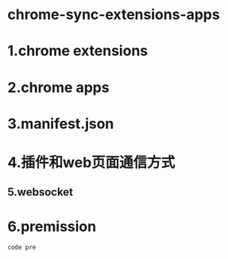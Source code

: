 # chrome-sync-extensions-apps
# 1.chrome extensions
# 2.chrome apps
# 3.manifest.json
# 4.插件和web页面通信方式
## 5.websocket
# 6.premission

```
code pre
```
